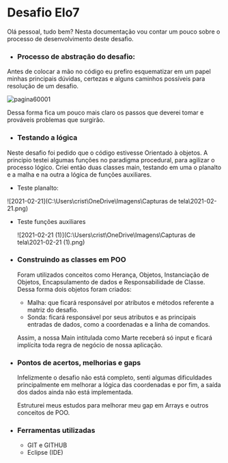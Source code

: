 # Desafio Elo7 

Olá pessoal, tudo bem? Nesta documentação vou contar um pouco sobre o processo de desenvolvimento deste desafio. 

- ### Processo de abstração do desafio: 

Antes de colocar a mão no código eu prefiro esquematizar em um papel minhas principais dúvidas, certezas e alguns caminhos possíveis para resolução de um desafio. 

![pagina60001](C:\Users\crist\Desktop\Quadrinhos-Joao\pagina60001.jpg)

Dessa forma fica um pouco mais claro os passos que deverei tomar e prováveis problemas que surgirão.

- ### Testando a lógica 

Neste desafio foi pedido que o código estivesse Orientado à objetos. A principio testei algumas funções no paradigma procedural, para agilizar o processo lógico. Criei então duas classes main, testando em uma o planalto e a malha e na outra a lógica de funções auxiliares. 

- Teste planalto: 

![2021-02-21](C:\Users\crist\OneDrive\Imagens\Capturas de tela\2021-02-21.png)



- Teste funções auxiliares

  ![2021-02-21 (1)](C:\Users\crist\OneDrive\Imagens\Capturas de tela\2021-02-21 (1).png)



* ### Construindo as classes em POO

  Foram utilizados conceitos como Herança, Objetos, Instanciação de Objetos, Encapsulamento de dados e Responsabilidade de Classe. Dessa forma dois objetos foram criados: 

  - Malha: que ficará responsável por atributos e métodos referente a matriz do desafio.
  - Sonda: ficará responsável por seus atributos e as principais entradas de dados, como a coordenadas e a linha de comandos.

  Assim, a nossa Main intitulada como Marte receberá só input e ficará implícita toda regra de negócio de nossa aplicação.

* ### Pontos de acertos, melhorias e gaps

  Infelizmente o desafio não está completo, senti algumas dificuldades principalmente em melhorar a lógica das coordenadas e por fim, a saída dos dados ainda não está implementada. 

  Estruturei meus estudos para melhorar meu gap em Arrays e outros conceitos de POO. 

* ### Ferramentas utilizadas 

  - GIT e GITHUB 
  - Eclipse (IDE)